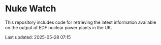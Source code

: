 # Nuke Watch

This repository includes code for retrieving the latest information available on the output of EDF nuclear power plants in the UK.

Last updated: 2025-05-28 07:15